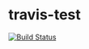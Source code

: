 # travis-test
[![Build Status](https://travis-ci.org/fabricatedmath/travis-test.svg?branch=master)](https://travis-ci.org/fabricatedmath/travis-test)
